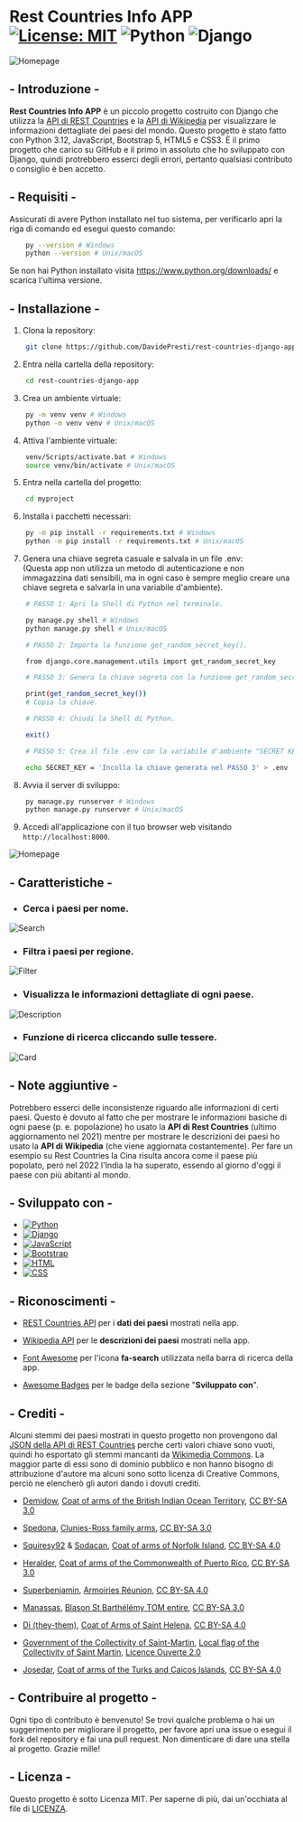 # Rest Countries Info APP [![License: MIT](https://img.shields.io/badge/License-MIT-green.svg)](https://opensource.org/licenses/MIT) ![Python](https://img.shields.io/badge/python-3.12-blue.svg) ![Django](https://img.shields.io/badge/django-5.0.3-darkgreen.svg)

![Homepage](screenshots//countries.JPG)

## - Introduzione -

**Rest Countries Info APP** è un piccolo progetto costruito con Django che utilizza la [API di REST Countries](https://restcountries.com/) e la [API di Wikipedia](https://www.mediawiki.org/wiki/API:Main_page) per visualizzare le informazioni dettagliate dei paesi del mondo. Questo progetto è stato fatto con Python 3.12, JavaScript, Bootstrap 5, HTML5 e CSS3. È il primo progetto che carico su GitHub e il primo in assoluto che ho sviluppato con Django, quindi protrebbero esserci degli errori, pertanto qualsiasi contributo o consiglio è ben accetto.

## - Requisiti -

Assicurati di avere Python installato nel tuo sistema, per verificarlo apri la riga di comando ed esegui questo comando:

```bash
    py --version # Windows
    python --version # Unix/macOS
```

Se non hai Python installato visita https://www.python.org/downloads/ e scarica l'ultima versione.

## - Installazione -

1. Clona la repository:

```bash
    git clone https://github.com/DavidePresti/rest-countries-django-app.git
```

2. Entra nella cartella della repository:

```bash
    cd rest-countries-django-app
```
3. Crea un ambiente virtuale:

```bash
    py -m venv venv # Windows
    python -m venv venv # Unix/macOS
```

4. Attiva l'ambiente virtuale:

```bash
    venv/Scripts/activate.bat # Windows
    source venv/bin/activate # Unix/macOS
```

5. Entra nella cartella del progetto:

```bash
    cd myproject
```

6. Installa i pacchetti necessari:

```bash
    py -m pip install -r requirements.txt # Windows
    python -m pip install -r requirements.txt # Unix/macOS
```

7. Genera una chiave segreta casuale e salvala in un file .env: <br/>
 (Questa app non utilizza un metodo di autenticazione e non immagazzina dati sensibili, ma in ogni caso è sempre meglio creare una chiave segreta e salvarla in una variabile d'ambiente).

```bash
    # PASSO 1: Apri la Shell di Python nel terminale.

    py manage.py shell # Windows
    python manage.py shell # Unix/macOS
```

```bash
    # PASSO 2: Importa la funzione get_random_secret_key().

    from django.core.management.utils import get_random_secret_key
```

```bash
    # PASSO 3: Genera la chiave segreta con la funzione get_random_secret_key().

    print(get_random_secret_key())
    # Copia la chiave.
```

```bash
    # PASSO 4: Chiudi la Shell di Python.

    exit()
```

```bash
    # PASSO 5: Crea il file .env con la variabile d'ambiente "SECRET KEY" e copia la chiave generata nel PASSO 3. 

    echo SECRET_KEY = 'Incolla la chiave generata nel PASSO 3' > .env
```

8. Avvia il server di sviluppo:

```bash
    py manage.py runserver # Windows
    python manage.py runserver # Unix/macOS
```

9. Accedi all'applicazione con il tuo browser web visitando `http://localhost:8000`.

![Homepage](screenshots//homepage.JPG)

## - Caratteristiche -

- ### Cerca i paesi per nome.

![Search](screenshots//search.gif)

- ### Filtra i paesi per regione.

![Filter](screenshots//filter.gif)

- ### Visualizza le informazioni dettagliate di ogni paese.

![Description](screenshots//description.gif)

- ### Funzione di ricerca cliccando sulle tessere.

![Card](/screenshots//card.gif)

## - Note aggiuntive -

Potrebbero esserci delle inconsistenze riguardo alle informazioni di certi paesi. Questo è dovuto al fatto che per mostrare le informazioni basiche di ogni paese (p. e. popolazione) ho usato la **API di Rest Countries** (ultimo aggiornamento nel 2021) mentre per mostrare le descrizioni dei paesi ho usato la **API di Wikipedia** (che viene aggiornata costantemente). Per fare un esempio su Rest Countries la Cina risulta ancora come il paese più popolato, peró nel 2022 l'India la ha superato, essendo al giorno d'oggi il paese con più abitanti al mondo.

## - Sviluppato con -

- [![Python](https://img.shields.io/badge/Python-14354C?style=for-the-badge&logo=python&logoColor=white)](https://www.python.org)
- [![Django](https://img.shields.io/badge/Django-092E20?style=for-the-badge&logo=django&logoColor=white)](https://www.djangoproject.com) 
- [![JavaScript](https://img.shields.io/badge/JavaScript-F7DF1E?style=for-the-badge&logo=javascript&logoColor=black)](https://www.javascript.com) 
- [![Bootstrap](https://img.shields.io/badge/Bootstrap-563D7C?style=for-the-badge&logo=bootstrap&logoColor=white)](https://getbootstrap.com) 
- [![HTML](https://img.shields.io/badge/HTML5-E34F26?style=for-the-badge&logo=html5&logoColor=white)](https://html.com) 
- [![CSS](https://img.shields.io/badge/CSS3-1572B6?style=for-the-badge&logo=css3&logoColor=white)](https://css3.com) 

## - Riconoscimenti -

- [REST Countries API](https://restcountries.com/) per i **dati dei paesi** mostrati nella app.

- [Wikipedia API](https://www.mediawiki.org/wiki/) per le **descrizioni dei paesi** mostrati nella app.

- [Font Awesome](https://fontawesome.com/) per l'icona **fa-search** utilizzata nella barra di ricerca della app.

- [Awesome Badges](https://github.com/Envoy-VC/awesome-badges) per le badge della sezione "**Sviluppato con**".

## - Crediti -

Alcuni stemmi dei paesi mostrati in questo progetto non provengono dal [JSON della API di REST Countries](https://restcountries.com/v3.1/all) perche certi valori chiave sono vuoti, quindi ho esportato gli stemmi mancanti da [Wikimedia Commons](https://commons.wikimedia.org/wiki/Main_Page). La maggior parte di essi sono di dominio pubblico e non hanno bisogno di attribuzione d'autore ma alcuni sono sotto licenza di Creative Commons, perciò ne elencherò gli autori dando i dovuti crediti.

- [Demidow](https://commons.wikimedia.org/wiki/User:Demidow), [Coat of arms of the British Indian Ocean Territory](https://commons.wikimedia.org/wiki/File:Coat_of_arms_of_the_British_Indian_Ocean_Territory.svg), [CC BY-SA 3.0](https://creativecommons.org/licenses/by-sa/3.0/legalcode)

- [Spedona](https://commons.wikimedia.org/wiki/User:Spedona), [Clunies-Ross family arms](https://commons.wikimedia.org/wiki/File:Clunies-Ross_family_arms.svg), [CC BY-SA 3.0](https://creativecommons.org/licenses/by-sa/3.0/legalcode)

- [Squiresy92](https://commons.wikimedia.org/wiki/User:Squiresy92) & [Sodacan](https://commons.wikimedia.org/wiki/User:Sodacan), [Coat of arms of Norfolk Island](https://commons.wikimedia.org/wiki/File:Coat_of_arms_of_Norfolk_Island.svg), [CC BY-SA 4.0](https://creativecommons.org/licenses/by-sa/4.0/legalcode)

- [Heralder](https://commons.wikimedia.org/wiki/User:Heralder), [Coat of arms of the Commonwealth of Puerto Rico](https://commons.wikimedia.org/wiki/File:Coat_of_arms_of_the_Commonwealth_of_Puerto_Rico.svg), [CC BY-SA 3.0](https://creativecommons.org/licenses/by-sa/3.0/legalcode)

- [Superbenjamin](https://commons.wikimedia.org/wiki/User:Superbenjamin), [Armoiries Réunion](https://commons.wikimedia.org/wiki/File:Armoiries_R%C3%A9union.svg), [CC BY-SA 4.0](https://creativecommons.org/licenses/by-sa/4.0/legalcode)

- [Manassas](https://commons.wikimedia.org/wiki/User_talk:Manassas~commonswiki), [Blason St Barthélémy TOM entire](https://commons.wikimedia.org/wiki/File:Blason_St_Barth%C3%A9l%C3%A9my_TOM_entire.svg), [CC BY-SA 3.0](https://creativecommons.org/licenses/by-sa/3.0/legalcode)

- [Di (they-them)](https://commons.wikimedia.org/wiki/User:Di_(they-them)), [Coat of Arms of Saint Helena](https://commons.wikimedia.org/wiki/File:Coat_of_Arms_of_Saint_Helena.svg), [CC BY-SA 4.0](https://creativecommons.org/licenses/by-sa/4.0/legalcode)

- [Government of the Collectivity of Saint-Martin](https://www.com-saint-martin.fr), [Local flag of the Collectivity of Saint Martin](https://commons.wikimedia.org/wiki/File:Local_flag_of_the_Collectivity_of_Saint_Martin.svg), [Licence Ouverte 2.0](https://www.etalab.gouv.fr/wp-content/uploads/2018/11/open-licence.pdf)

- [Josedar](https://commons.wikimedia.org/wiki/User:Josedar), [Coat of arms of the Turks and Caicos Islands](https://commons.wikimedia.org/wiki/File:Coat_of_arms_of_the_Turks_and_Caicos_Islands.svg), [CC BY-SA 4.0](https://creativecommons.org/licenses/by-sa/4.0/legalcode)

## - Contribuire al progetto -

Ogni tipo di contributo è benvenuto! Se trovi qualche problema o hai un suggerimento per migliorare il progetto, per favore apri una issue o esegui il fork del repository e fai una pull request. Non dimenticare di dare una stella al progetto. Grazie mille! 

## - Licenza -

Questo progetto è sotto Licenza MIT. Per saperne di più, dai un'occhiata al file di [LICENZA](LICENSE).
